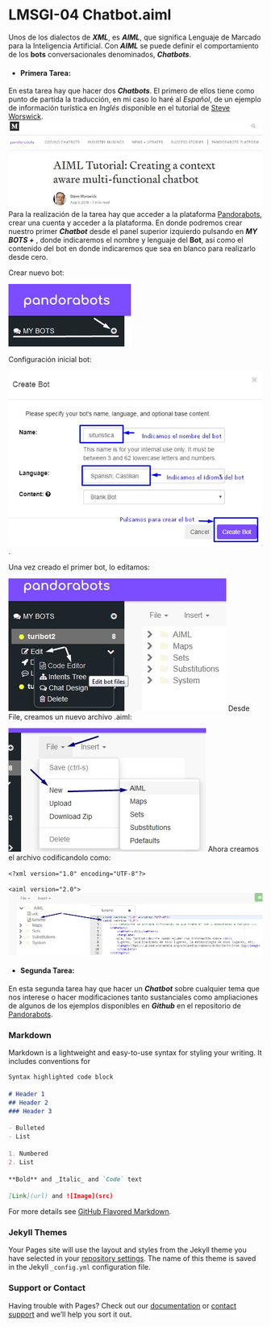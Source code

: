 # LMSGI-04 Chatbot.aiml

Unos de los dialectos de ***XML***, es ***AIML***, que significa Lenguaje de Marcado para la Inteligencia Artificial.
Con ***AIML*** se puede definir el comportamiento de los **bots** conversacionales denominados, ***Chatbots***.

 - #### Primera Tarea:
En esta tarea hay que hacer dos ***Chatbots***. El primero de ellos tiene como punto de partida la traducción, en mi caso lo haré al _Español_, de un ejemplo de información turística en _Inglés_ disponible en el tutorial de [Steve Worswick](https://medium.com/pandorabots-blog/aiml-tutorial-creating-a-context-aware-multi-functional-chatbot-e5e82c027a6a).
![Chatbot Turístico](https://github.com/andreshmb/LMSGI-04.github.io/blob/master/img/aiml-tutorial-steve-worswick.jpg)
Para la realización de la tarea hay que acceder a la plataforma [Pandorabots](https://home.pandorabots.com/home.html), crear una cuenta y acceder a la plataforma. En donde podremos crear nuestro primer ***Chatbot*** desde el panel superior izquierdo pulsando en ***MY BOTS +*** , donde indicaremos el nombre y lenguaje del **Bot**, así como el contenido del bot en donde indicaremos que sea en blanco para realizarlo desde cero.

Crear nuevo bot:


![New bot](https://github.com/andreshmb/LMSGI-04.github.io/blob/master/img/crear-bot.jpg)

Configuración inicial bot:


![Creación del bot](https://github.com/andreshmb/LMSGI-04.github.io/blob/master/img/crear-bot-turistico-simple.jpg).

Una vez creado el primer bot, lo editamos:

![Editor de código aiml](https://github.com/andreshmb/LMSGI-04.github.io/blob/master/img/editar-bot-code-editor.jpg)
Desde File, creamos un nuevo archivo .aiml:

![Nuevo File .aiml](https://github.com/andreshmb/LMSGI-04.github.io/blob/master/img/file-new-aiml.jpg)
Ahora creamos el archivo codificandolo como:

 `<?xml version="1.0" encoding="UTF-8"?>`

  `<aiml version="2.0">`
![Archivo .aiml turismo](https://github.com/andreshmb/LMSGI-04.github.io/blob/master/img/aiml-turismo.jpg)








 - #### Segunda Tarea:
En esta segunda tarea hay que hacer un ***Chatbot*** sobre cualquier tema que nos interese o hacer modificaciones tanto sustanciales como ampliaciones de algunos de los ejemplos disponibles en ***Github*** en el repositorio de [Pandorabots](https://github.com/pandorabots/free-AIML).


### Markdown

Markdown is a lightweight and easy-to-use syntax for styling your writing. It includes conventions for

```markdown
Syntax highlighted code block

# Header 1
## Header 2
### Header 3

- Bulleted
- List

1. Numbered
2. List

**Bold** and _Italic_ and `Code` text

[Link](url) and ![Image](src)
```

For more details see [GitHub Flavored Markdown](https://guides.github.com/features/mastering-markdown/).

### Jekyll Themes

Your Pages site will use the layout and styles from the Jekyll theme you have selected in your [repository settings](https://github.com/andreshmb/LMSGI.github.io/settings). The name of this theme is saved in the Jekyll `_config.yml` configuration file.

### Support or Contact

Having trouble with Pages? Check out our [documentation](https://help.github.com/categories/github-pages-basics/) or [contact support](https://github.com/contact) and we’ll help you sort it out.
<!--stackedit_data:
eyJoaXN0b3J5IjpbODAyMjUxNjY1LC0xMTcyMzg2NDY2LC0yMD
E4NDM3MDk0LC05ODcxMjc5NzIsMTY5NzEwODY3Nyw2NTcyOTYw
NTMsNDI1NzI0OTgsOTgxMDE0MTA2XX0=
-->